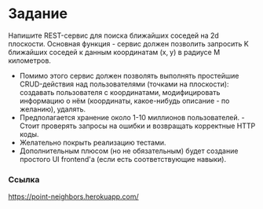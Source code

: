# Задание
Напишите REST-сервис для поиска ближайших соседей на 2d плоскости. Основная функция - сервис должен позволить запросить K ближайших соседей к данным координатам (x‚ y) в радиусе M километров. 
* Помимо этого сервис должен позволять выполнять простейшие CRUD-действия над пользователями (точками на плоскости): создавать пользователя с координатами‚ модифицировать информацию о нём (координаты‚ какое-нибудь описание - по желанию)‚ удалять. 
* Предполагается хранение около 1-10 миллионов пользователей. - Стоит проверять запросы на ошибки и возвращать корректные HTTP коды. 
* Желательно покрыть реализацию тестами. 
* Дополнительным плюсом (но не обязательным) будет создание простого UI frontend'а (если есть соответствующие навыки).

### Ссылка
https://point-neighbors.herokuapp.com/
